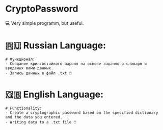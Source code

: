 # CryptoPassword

💻 Very simple programm, but useful.

# 🇷🇺 Russian Language:
    # Функционал:
    - Создание криптостойкого пароля на основе заданного словаря и введеных вами данных.
    - Запись данных в файл .txt 🖱️

# 🇬🇧 English Language:
    # Functionality:
    - Create a cryptographic password based on the specified dictionary and the data you entered.
    - Writing data to a .txt file 🖱️
